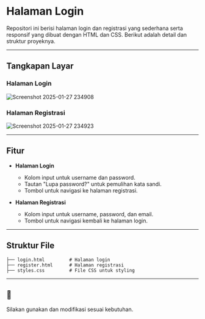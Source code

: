 # Halaman Login

Repositori ini berisi halaman login dan registrasi yang sederhana serta responsif yang dibuat dengan HTML dan CSS. Berikut adalah detail dan struktur proyeknya.

---

## Tangkapan Layar

### Halaman Login

![Screenshot 2025-01-27 234908](https://github.com/user-attachments/assets/74cae21d-de01-4f1e-befa-228e5ee25f6e)

### Halaman Registrasi

![Screenshot 2025-01-27 234923](https://github.com/user-attachments/assets/fa12461a-f329-4547-b785-5fabe8e00872)

---

## Fitur

- **Halaman Login**
  - Kolom input untuk username dan password.
  - Tautan "Lupa password?" untuk pemulihan kata sandi.
  - Tombol untuk navigasi ke halaman registrasi.

- **Halaman Registrasi**
  - Kolom input untuk username, password, dan email.
  - Tombol untuk navigasi kembali ke halaman login.

---

## Struktur File
```
├── login.html         # Halaman login
├── register.html      # Halaman registrasi
├── styles.css         # File CSS untuk styling
```

---

## 📌 
Silakan gunakan dan modifikasi sesuai kebutuhan.


